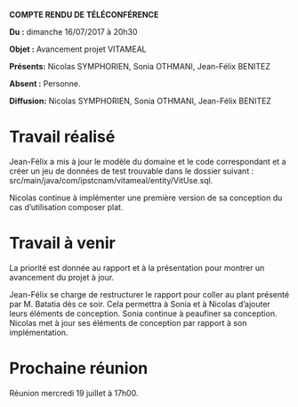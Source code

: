 **COMPTE RENDU DE TÉLÉCONFÉRENCE**

**Du :** dimanche 16/07/2017 à 20h30

**Objet :** Avancement projet VITAMEAL

**Présents:** Nicolas SYMPHORIEN, Sonia OTHMANI, Jean-Félix BENITEZ

**Absent :** Personne.

**Diffusion:** Nicolas SYMPHORIEN, Sonia OTHMANI, Jean-Félix BENITEZ

Travail réalisé
===============

Jean-Félix a mis à jour le modèle du domaine et le code correspondant et
a créer un jeu de données de test trouvable dans le dossier suivant :
src/main/java/com/ipstcnam/vitameal/entity/VitUse.sql.

Nicolas continue à implémenter une première version de sa conception du
cas d’utilisation composer plat.

Travail à venir
===============

La priorité est donnée au rapport et à la présentation pour montrer un
avancement du projet à jour.

Jean-Félix se charge de restructurer le rapport pour coller au plant
présenté par M. Batatia dès ce soir. Cela permettra à Sonia et à
Nicolas d’ajouter leurs éléments de conception. Sonia continue à
peaufiner sa conception. Nicolas met à jour ses éléments de conception
par rapport à son implémentation.

Prochaine réunion
=================

Réunion mercredi 19 juillet à 17h00.
